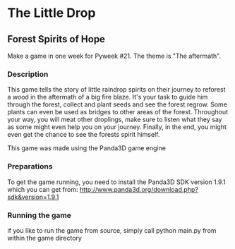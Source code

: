 # The Little Drop
## Forest Spirits of Hope

Make a game in one week for Pyweek #21. The theme is "The aftermath".

### Description
This game tells the story of little raindrop spirits on their journey to reforest a wood in the aftermath of a big fire blaze. It's your task to guide him through the forest, collect and plant seeds and see the forest regrow. Some plants can even be used as bridges to other areas of the forest. Throughout your way, you will meat other droplings, make sure to listen what they say as some might even help you on your journey. Finally, in the end, you might even get the chance to see the forests spirit himself.

This game was made using the Panda3D game engine

### Preparations
To get the game running, you need to install the Panda3D SDK version 1.9.1 which you can get from:
http://www.panda3d.org/download.php?sdk&version=1.9.1

### Running the game
if you like to run the game from source, simply call
    python main.py
from within the game directory

